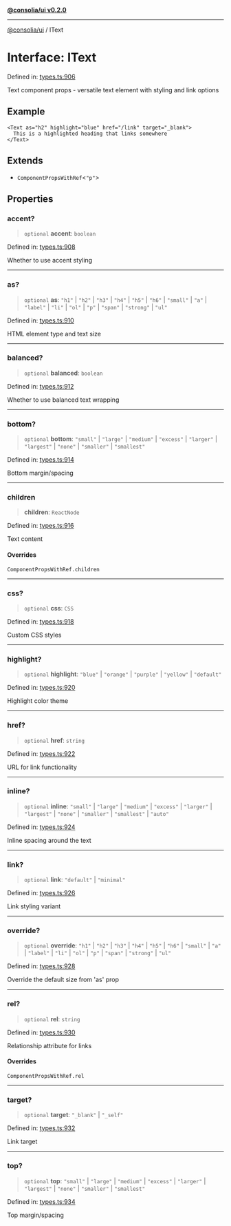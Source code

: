[**@consolia/ui v0.2.0**](../README.md)

***

[@consolia/ui](../README.md) / IText

# Interface: IText

Defined in: [types.ts:906](https://github.com/consolia-io/ui/blob/main/src/types.ts#L906)

Text component props - versatile text element with styling and link options

## Example

```tsx
<Text as="h2" highlight="blue" href="/link" target="_blank">
  This is a highlighted heading that links somewhere
</Text>
```

## Extends

- `ComponentPropsWithRef`\<`"p"`\>

## Properties

### accent?

> `optional` **accent**: `boolean`

Defined in: [types.ts:908](https://github.com/consolia-io/ui/blob/main/src/types.ts#L908)

Whether to use accent styling

***

### as?

> `optional` **as**: `"h1"` \| `"h2"` \| `"h3"` \| `"h4"` \| `"h5"` \| `"h6"` \| `"small"` \| `"a"` \| `"label"` \| `"li"` \| `"ol"` \| `"p"` \| `"span"` \| `"strong"` \| `"ul"`

Defined in: [types.ts:910](https://github.com/consolia-io/ui/blob/main/src/types.ts#L910)

HTML element type and text size

***

### balanced?

> `optional` **balanced**: `boolean`

Defined in: [types.ts:912](https://github.com/consolia-io/ui/blob/main/src/types.ts#L912)

Whether to use balanced text wrapping

***

### bottom?

> `optional` **bottom**: `"small"` \| `"large"` \| `"medium"` \| `"excess"` \| `"larger"` \| `"largest"` \| `"none"` \| `"smaller"` \| `"smallest"`

Defined in: [types.ts:914](https://github.com/consolia-io/ui/blob/main/src/types.ts#L914)

Bottom margin/spacing

***

### children

> **children**: `ReactNode`

Defined in: [types.ts:916](https://github.com/consolia-io/ui/blob/main/src/types.ts#L916)

Text content

#### Overrides

`ComponentPropsWithRef.children`

***

### css?

> `optional` **css**: `CSS`

Defined in: [types.ts:918](https://github.com/consolia-io/ui/blob/main/src/types.ts#L918)

Custom CSS styles

***

### highlight?

> `optional` **highlight**: `"blue"` \| `"orange"` \| `"purple"` \| `"yellow"` \| `"default"`

Defined in: [types.ts:920](https://github.com/consolia-io/ui/blob/main/src/types.ts#L920)

Highlight color theme

***

### href?

> `optional` **href**: `string`

Defined in: [types.ts:922](https://github.com/consolia-io/ui/blob/main/src/types.ts#L922)

URL for link functionality

***

### inline?

> `optional` **inline**: `"small"` \| `"large"` \| `"medium"` \| `"excess"` \| `"larger"` \| `"largest"` \| `"none"` \| `"smaller"` \| `"smallest"` \| `"auto"`

Defined in: [types.ts:924](https://github.com/consolia-io/ui/blob/main/src/types.ts#L924)

Inline spacing around the text

***

### link?

> `optional` **link**: `"default"` \| `"minimal"`

Defined in: [types.ts:926](https://github.com/consolia-io/ui/blob/main/src/types.ts#L926)

Link styling variant

***

### override?

> `optional` **override**: `"h1"` \| `"h2"` \| `"h3"` \| `"h4"` \| `"h5"` \| `"h6"` \| `"small"` \| `"a"` \| `"label"` \| `"li"` \| `"ol"` \| `"p"` \| `"span"` \| `"strong"` \| `"ul"`

Defined in: [types.ts:928](https://github.com/consolia-io/ui/blob/main/src/types.ts#L928)

Override the default size from 'as' prop

***

### rel?

> `optional` **rel**: `string`

Defined in: [types.ts:930](https://github.com/consolia-io/ui/blob/main/src/types.ts#L930)

Relationship attribute for links

#### Overrides

`ComponentPropsWithRef.rel`

***

### target?

> `optional` **target**: `"_blank"` \| `"_self"`

Defined in: [types.ts:932](https://github.com/consolia-io/ui/blob/main/src/types.ts#L932)

Link target

***

### top?

> `optional` **top**: `"small"` \| `"large"` \| `"medium"` \| `"excess"` \| `"larger"` \| `"largest"` \| `"none"` \| `"smaller"` \| `"smallest"`

Defined in: [types.ts:934](https://github.com/consolia-io/ui/blob/main/src/types.ts#L934)

Top margin/spacing
